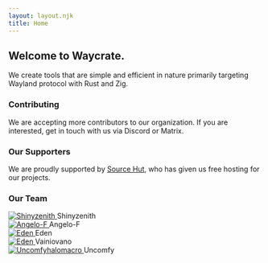 ```yaml
---
layout: layout.njk
title: Home
---
```


## Welcome to Waycrate.

We create tools that are simple and efficient in nature primarily targeting Wayland protocol with Rust and Zig.

### Contributing

We are accepting more contributors to our organization. If you are
interested, get in touch with us via Discord or Matrix.

### Our Supporters

We are proudly supported by [Source Hut](https://sr.ht/), who has given us
free hosting for our projects.

### Our Team

<div class="members">
  <div class="member">
    <a href="https://shinyzenith.xyz/">
      <img src="https://avatars.githubusercontent.com/u/60808802?s=300" alt="Shinyzenith">
    </a>
    Shinyzenith
  </div>

  <div class="member">
    <a href="http://angelo.is-a.dev/">
      <img src="https://avatars.githubusercontent.com/u/39676098?s=300" alt="Angelo-F">
    </a>
    Angelo-F
  </div>

  <div class="member">
    <a href="http://edenqwq.netlify.app/">
      <img src="https://avatars.githubusercontent.com/u/62473844?s=300" alt="Eden">
    </a>
    Eden
  </div>

  <div class="member">
    <a href="https://github.com/vainiovano">
      <img src="https://avatars.githubusercontent.com/u/16741932?s=300" alt="Eden">
    </a>
	Vainiovano
  </div>

  <div class="member">
    <a href="https://github.com/uncomfyhalomacro">
      <img src="https://avatars.githubusercontent.com/u/66054069?v=4" alt="Uncomfyhalomacro">
    </a>
	Uncomfy
  </div>
</div>
